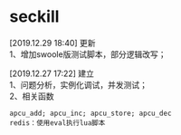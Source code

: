 # seckill
  
[2019.12.29 18:40] 更新  
1、增加swoole版测试脚本，部分逻辑改写；
  
  
[2019.12.27 17:22] 建立  
1、问题分析，实例化调试，并发测试；  
2、相关函数
```
apcu_add; apcu_inc; apcu_store; apcu_dec  
redis：使用eval执行lua脚本
```